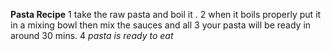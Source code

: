 **Pasta Recipe**
1 take the raw pasta and boil it . 
2 when it boils properly put it in a mixing bowl then mix the sauces and all 
3 your pasta will be ready in around 30 mins.
4 *pasta is ready to eat*

